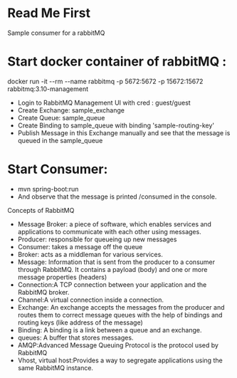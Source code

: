# Read Me First
Sample consumer for a rabbitMQ 

# Start docker container of rabbitMQ :
docker run -it --rm --name rabbitmq -p 5672:5672 -p 15672:15672 rabbitmq:3.10-management 

*  Login to RabbitMQ Management UI with cred : guest/guest
*  Create Exchange: sample_exchange 
*  Create Queue: sample_queue
*  Create Binding to sample_queue with binding 'sample-routing-key'
*  Publish Message in this Exchange manually and see that the message is queued in the sample_queue
# Start Consumer: 
*  mvn spring-boot:run
*  And observe that the message is printed /consumed in the console. 

Concepts of RabbitMQ

*  Message Broker: a piece of software, which enables services and applications to communicate with each other using messages.
*  Producer: responsible for queueing up new messages
*  Consumer: takes a message off the queue
*  Broker: acts as a middleman for various services.
*  Message: Information that is sent from the producer to a consumer through RabbitMQ. It contains a payload (body) and one or more message properties (headers)
*  Connection:A TCP connection between your application and the RabbitMQ broker.
*  Channel:A virtual connection inside a connection.
*  Exchange: An exchange accepts the messages from the producer and routes them to correct message queues with the help of bindings and routing keys (like address of the message)
*  Binding: A binding is a link between a queue and an exchange.
*  queues:  A buffer that stores messages.
*  AMQP:Advanced Message Queuing Protocol is the protocol used by RabbitMQ
*  Vhost, virtual host:Provides a way to segregate applications using the same RabbitMQ instance.


